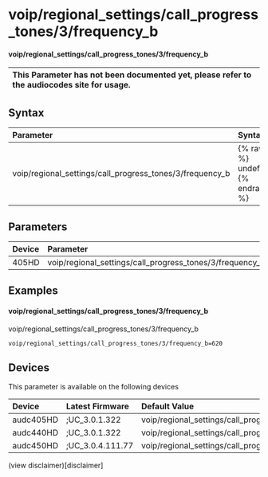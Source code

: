 ﻿---
description: voip/regional_settings/call_progress_tones/3/frequency_b
search: false
---

# voip/regional_settings/call_progress_tones/3/frequency_b

#### voip/regional_settings/call_progress_tones/3/frequency_b


| This Parameter has not been documented yet, please refer to the audiocodes site for usage.  |
| :--- |

## Syntax
| Parameter | Syntax |
| :--- | :--- |
|voip/regional_settings/call_progress_tones/3/frequency_b | {% raw %} undefined {% endraw %} |

## Parameters
|Device|Parameter|value|Description|
|:---|:---|:---|:---|
| 405HD | voip/regional_settings/call_progress_tones/3/frequency_b |  |  |

## Examples
#### voip/regional_settings/call_progress_tones/3/frequency_b

voip/regional_settings/call_progress_tones/3/frequency_b

```
voip/regional_settings/call_progress_tones/3/frequency_b=620
```

## Devices
This parameter is available on the following devices

| Device | Latest Firmware | Default Value |
|:---|:---|:---|
| audc405HD | ;UC_3.0.1.322 | voip/regional_settings/call_progress_tones/3/frequency_b=620 
| audc440HD | ;UC_3.0.1.322 | voip/regional_settings/call_progress_tones/3/frequency_b=620 
| audc450HD | ;UC_3.0.4.111.77 | voip/regional_settings/call_progress_tones/3/frequency_b=620 

(view disclaimer)[disclaimer]
